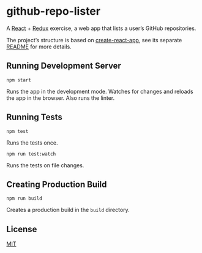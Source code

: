 # github-repo-lister

A [React](https://facebook.github.io/react/index.html) + [Redux](http://redux.js.org/)
exercise, a web app that lists a user’s GitHub repositories.

The project’s structure is based on
[create-react-app](https://github.com/facebookincubator/create-react-app), see
its separate [README](README-create-react-app.md) for more details.

## Running Development Server

```
npm start
```

Runs the app in the development mode. Watches for changes and reloads the app in the browser. Also runs the linter.

## Running Tests

```
npm test
```

Runs the tests once.

```
npm run test:watch
```

Runs the tests on file changes.

## Creating Production Build

```
npm run build
```

Creates a production build in the `build` directory.

## License

[MIT](LICENSE)
